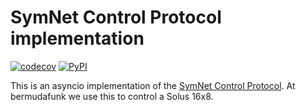 # SymNet Control Protocol implementation

[![codecov](https://codecov.io/gh/chrko/python-symnet-cp/branch/main/graph/badge.svg?token=hUXpLvpMJi)](https://codecov.io/gh/chrko/python-symnet-cp)
[![PyPI](https://img.shields.io/pypi/v/symnet-cp)](https://pypi.org/project/symnet-cp/)

This is an asyncio implementation of the [SymNet Control Protocol](https://www.symetrix.co/repository/SymNet_cp.pdf).
At bermudafunk we use this to control a Solus 16x8.
